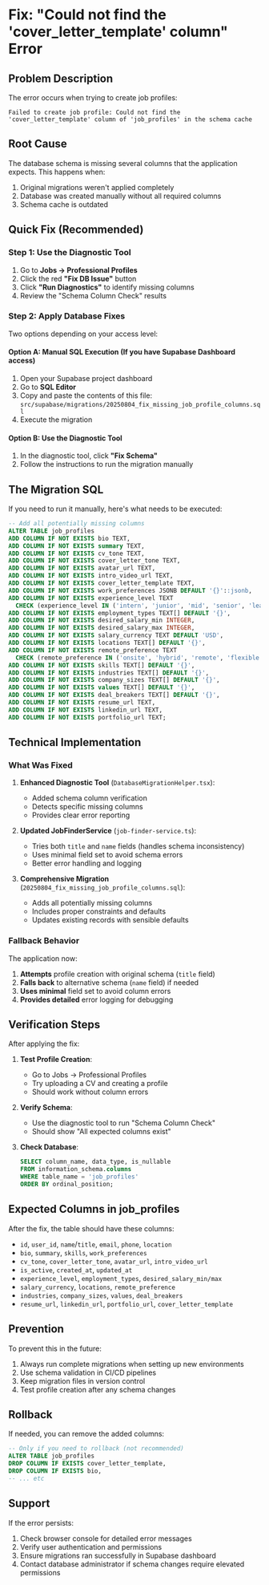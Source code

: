 # Fix: "Could not find the 'cover_letter_template' column" Error

## Problem Description

The error occurs when trying to create job profiles:
```
Failed to create job profile: Could not find the 'cover_letter_template' column of 'job_profiles' in the schema cache
```

## Root Cause

The database schema is missing several columns that the application expects. This happens when:
1. Original migrations weren't applied completely
2. Database was created manually without all required columns
3. Schema cache is outdated

## Quick Fix (Recommended)

### Step 1: Use the Diagnostic Tool
1. Go to **Jobs → Professional Profiles**
2. Click the red **"Fix DB Issue"** button
3. Click **"Run Diagnostics"** to identify missing columns
4. Review the "Schema Column Check" results

### Step 2: Apply Database Fixes
Two options depending on your access level:

#### Option A: Manual SQL Execution (If you have Supabase Dashboard access)
1. Open your Supabase project dashboard
2. Go to **SQL Editor**
3. Copy and paste the contents of this file: `src/supabase/migrations/20250804_fix_missing_job_profile_columns.sql`
4. Execute the migration

#### Option B: Use the Diagnostic Tool
1. In the diagnostic tool, click **"Fix Schema"**
2. Follow the instructions to run the migration manually

## The Migration SQL

If you need to run it manually, here's what needs to be executed:

```sql
-- Add all potentially missing columns
ALTER TABLE job_profiles 
ADD COLUMN IF NOT EXISTS bio TEXT,
ADD COLUMN IF NOT EXISTS summary TEXT,
ADD COLUMN IF NOT EXISTS cv_tone TEXT,
ADD COLUMN IF NOT EXISTS cover_letter_tone TEXT,
ADD COLUMN IF NOT EXISTS avatar_url TEXT,
ADD COLUMN IF NOT EXISTS intro_video_url TEXT,
ADD COLUMN IF NOT EXISTS cover_letter_template TEXT,
ADD COLUMN IF NOT EXISTS work_preferences JSONB DEFAULT '{}'::jsonb,
ADD COLUMN IF NOT EXISTS experience_level TEXT 
  CHECK (experience_level IN ('intern', 'junior', 'mid', 'senior', 'lead', 'executive')),
ADD COLUMN IF NOT EXISTS employment_types TEXT[] DEFAULT '{}',
ADD COLUMN IF NOT EXISTS desired_salary_min INTEGER,
ADD COLUMN IF NOT EXISTS desired_salary_max INTEGER,
ADD COLUMN IF NOT EXISTS salary_currency TEXT DEFAULT 'USD',
ADD COLUMN IF NOT EXISTS locations TEXT[] DEFAULT '{}',
ADD COLUMN IF NOT EXISTS remote_preference TEXT 
  CHECK (remote_preference IN ('onsite', 'hybrid', 'remote', 'flexible')),
ADD COLUMN IF NOT EXISTS skills TEXT[] DEFAULT '{}',
ADD COLUMN IF NOT EXISTS industries TEXT[] DEFAULT '{}',
ADD COLUMN IF NOT EXISTS company_sizes TEXT[] DEFAULT '{}',
ADD COLUMN IF NOT EXISTS values TEXT[] DEFAULT '{}',
ADD COLUMN IF NOT EXISTS deal_breakers TEXT[] DEFAULT '{}',
ADD COLUMN IF NOT EXISTS resume_url TEXT,
ADD COLUMN IF NOT EXISTS linkedin_url TEXT,
ADD COLUMN IF NOT EXISTS portfolio_url TEXT;
```

## Technical Implementation

### What Was Fixed

1. **Enhanced Diagnostic Tool** (`DatabaseMigrationHelper.tsx`):
   - Added schema column verification
   - Detects specific missing columns
   - Provides clear error reporting

2. **Updated JobFinderService** (`job-finder-service.ts`):
   - Tries both `title` and `name` fields (handles schema inconsistency)
   - Uses minimal field set to avoid schema errors
   - Better error handling and logging

3. **Comprehensive Migration** (`20250804_fix_missing_job_profile_columns.sql`):
   - Adds all potentially missing columns
   - Includes proper constraints and defaults
   - Updates existing records with sensible defaults

### Fallback Behavior

The application now:
1. **Attempts** profile creation with original schema (`title` field)
2. **Falls back** to alternative schema (`name` field) if needed
3. **Uses minimal** field set to avoid column errors
4. **Provides detailed** error logging for debugging

## Verification Steps

After applying the fix:

1. **Test Profile Creation**:
   - Go to Jobs → Professional Profiles
   - Try uploading a CV and creating a profile
   - Should work without column errors

2. **Verify Schema**:
   - Use the diagnostic tool to run "Schema Column Check"
   - Should show "All expected columns exist"

3. **Check Database**:
   ```sql
   SELECT column_name, data_type, is_nullable
   FROM information_schema.columns
   WHERE table_name = 'job_profiles'
   ORDER BY ordinal_position;
   ```

## Expected Columns in job_profiles

After the fix, the table should have these columns:
- `id`, `user_id`, `name`/`title`, `email`, `phone`, `location`
- `bio`, `summary`, `skills`, `work_preferences`
- `cv_tone`, `cover_letter_tone`, `avatar_url`, `intro_video_url`
- `is_active`, `created_at`, `updated_at`
- `experience_level`, `employment_types`, `desired_salary_min/max`
- `salary_currency`, `locations`, `remote_preference`
- `industries`, `company_sizes`, `values`, `deal_breakers`
- `resume_url`, `linkedin_url`, `portfolio_url`, `cover_letter_template`

## Prevention

To prevent this in the future:
1. Always run complete migrations when setting up new environments
2. Use schema validation in CI/CD pipelines
3. Keep migration files in version control
4. Test profile creation after any schema changes

## Rollback

If needed, you can remove the added columns:
```sql
-- Only if you need to rollback (not recommended)
ALTER TABLE job_profiles 
DROP COLUMN IF EXISTS cover_letter_template,
DROP COLUMN IF EXISTS bio,
-- ... etc
```

## Support

If the error persists:
1. Check browser console for detailed error messages
2. Verify user authentication and permissions
3. Ensure migrations ran successfully in Supabase dashboard
4. Contact database administrator if schema changes require elevated permissions